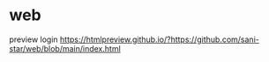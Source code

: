 # web

preview login
https://htmlpreview.github.io/?https://github.com/sani-star/web/blob/main/index.html
